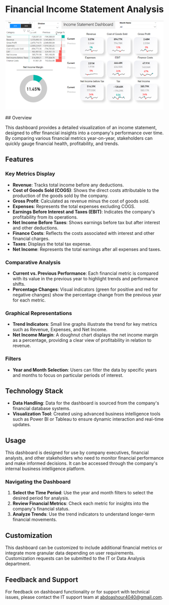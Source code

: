 <h1 align="center">Financial Income Statement Analysis</h1>

<p align="center">
  <img src="https://github.com/Abdoo50/Financial-Income-Statement/blob/main/Financial%20Income%20Statement.png">
</p>
## Overview

This dashboard provides a detailed visualization of an income statement, designed to offer financial insights into a company's performance over time. By comparing various financial metrics year-on-year, stakeholders can quickly gauge financial health, profitability, and trends.

## Features

### Key Metrics Display
- **Revenue**: Tracks total income before any deductions.
- **Cost of Goods Sold (COGS)**: Shows the direct costs attributable to the production of the goods sold by the company.
- **Gross Profit**: Calculated as revenue minus the cost of goods sold.
- **Expenses**: Represents the total expenses excluding COGS.
- **Earnings Before Interest and Taxes (EBIT)**: Indicates the company's profitability from its operations.
- **Net Income Before Taxes**: Shows earnings before tax but after interest and other deductions.
- **Finance Costs**: Reflects the costs associated with interest and other financial charges.
- **Taxes**: Displays the total tax expense.
- **Net Income**: Represents the total earnings after all expenses and taxes.

### Comparative Analysis
- **Current vs. Previous Performance**: Each financial metric is compared with its value in the previous year to highlight trends and performance shifts.
- **Percentage Changes**: Visual indicators (green for positive and red for negative changes) show the percentage change from the previous year for each metric.

### Graphical Representations
- **Trend Indicators**: Small line graphs illustrate the trend for key metrics such as Revenue, Expenses, and Net Income.
- **Net Income Margin**: A doughnut chart displays the net income margin as a percentage, providing a clear view of profitability in relation to revenue.

### Filters
- **Year and Month Selection**: Users can filter the data by specific years and months to focus on particular periods of interest.

## Technology Stack

- **Data Handling**: Data for the dashboard is sourced from the company's financial database systems.
- **Visualization Tool**: Created using advanced business intelligence tools such as Power BI or Tableau to ensure dynamic interaction and real-time updates.

## Usage

This dashboard is designed for use by company executives, financial analysts, and other stakeholders who need to monitor financial performance and make informed decisions. It can be accessed through the company's internal business intelligence platform.

### Navigating the Dashboard
1. **Select the Time Period**: Use the year and month filters to select the desired period for analysis.
2. **Review Financial Metrics**: Check each metric for insights into the company's financial status.
3. **Analyze Trends**: Use the trend indicators to understand longer-term financial movements.

## Customization

This dashboard can be customized to include additional financial metrics or integrate more granular data depending on user requirements. Customization requests can be submitted to the IT or Data Analysis department.

## Feedback and Support

For feedback on dashboard functionality or for support with technical issues, please contact the IT support team at abdoashour4040@gmail.com.
